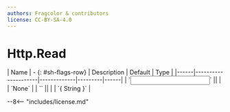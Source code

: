 ```yaml
---
authors: Fragcolor & contributors
license: CC-BY-SA-4.0
---
```



# Http.Read

<div class="sh-parameters" markdown="1">
| Name | - {: #sh-flags-row} | Description | Default | Type |
|------|---------------------|-------------|---------|------|
| `<input>` || | | `None` |
| `<output>` || | | `{ String }` |

</div>



--8<-- "includes/license.md"
